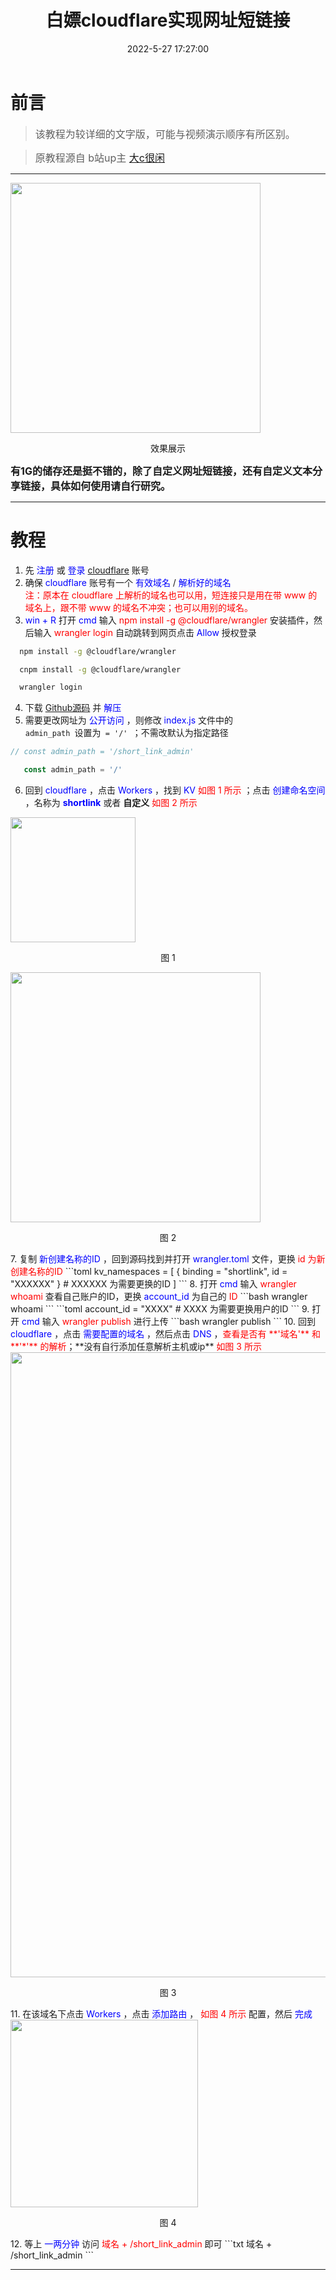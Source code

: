 ﻿---
title: 白嫖cloudflare实现网址短链接
date: 2022-5-27 17:27:00
tags:
  - 白嫖
  - 分享
categories: 
  - 白嫖小技巧
comments: true
abbrlink: 2
type: "post"
---

# 前言

> <font size=3>该教程为较详细的文字版，可能与视频演示顺序有所区别。</font>

> <font size=3>原教程源自 b站up主 [大c很闲](https://www.bilibili.com/video/BV1qB4y117q1) </font>

<!-- more -->

---

<img src="https://pic.imgdb.cn/item/62728a0c0947543129c78ecb.png" width="400">

<p align = "center">效果展示</p>

**<font size=3>有1G的储存还是挺不错的，除了自定义网址短链接，还有自定义文本分享链接，具体如何使用请自行研究。</font>**

---

# 教程

1. 先<font color=blue> 注册 </font>或<font color=blue> 登录 </font> [cloudflare](https://dash.cloudflare.com/login) 账号
2. 确保<font color=blue> cloudflare </font>账号有一个<font color=blue> 有效域名 </font> / <font color=blue> 解析好的域名 </font> <br>
<font color=red> 注：原本在 cloudflare 上解析的域名也可以用，短连接只是用在带 www 的域名上，跟不带 www 的域名不冲突；也可以用别的域名。</font>
3. <font color=blue> win + R </font> 打开 <font color=blue> cmd </font>输入<font color=red> npm install -g @cloudflare/wrangler </font>安装插件，然后输入<font color=red> wrangler login </font>自动跳转到网页点击<font color=blue> Allow </font>授权登录
```bash
  npm install -g @cloudflare/wrangler

  cnpm install -g @cloudflare/wrangler
```
```bash
  wrangler login
```
4. 下载 [Github源码](https://github.com/code-scan/cfwork_shortlink_text) 并<font color=blue> 解压 </font>
5. 需要更改网址为<font color=blue> 公开访问 </font>，则修改<font color=blue> index.js </font>文件中的<code> admin_path </code>设置为<code> = '/' </code>；不需改默认为指定路径
```js
// const admin_path = '/short_link_admin'

   const admin_path = '/'
```
6. 回到<font color=blue> cloudflare </font>，点击<font color=blue> Workers </font>，找到<font color=blue> KV </font><font color=red>如图 1 所示 </font>；点击<font color=blue> 创建命名空间 </font>，名称为<font color=blue> **shortlink** </font> 或者 **自定义** <font color=red> 如图 2 所示 </font>
<img src="https://pic.imgdb.cn/item/6272a33d09475431290ffe80.png" width="200">
<p align = "center">图 1</p>
<img src="https://pic.imgdb.cn/item/6272a33d09475431290ffe88.png" width="400">
<p align = "center">图 2</p>
7. 复制 <font color=blue> 新创建名称的ID </font>，回到源码找到并打开<font color=blue> wrangler.toml </font>文件，更换<font color=red> id 为新创建名称的ID </font> 
```toml
kv_namespaces = [ 
  { binding = "shortlink", id = "XXXXXX" }    # XXXXXX 为需要更换的ID
]
```
8. 打开<font color=blue> cmd </font>输入<font color=red> wrangler whoami </font>查看自己账户的ID，更换<font color=blue> account_id </font>为自己的<font color=red> ID </font>
```bash
  wrangler whoami
```
```toml
  account_id = "XXXX"   # XXXX 为需要更换用户的ID
```
9. 打开<font color=blue> cmd </font>输入<font color=red> wrangler publish </font>进行上传
```bash
  wrangler publish
```
10. 回到<font color=blue> cloudflare </font>，点击<font color=blue> 需要配置的域名 </font>，然后点击<font color=blue> DNS </font>，<font color=red>查看是否有 **'域名'** 和 **'*'** 的解析</font>；**没有自行添加任意解析主机或ip** <font color=red>如图 3 所示 </font>
<img src="https://pic.imgdb.cn/item/627340100947543129eb20bf.png" width="1000">
<p align = "center">图 3</p>
11. 在该域名下点击<font color=blue> Workers </font>，点击<font color=blue> 添加路由 </font>，<font color=red> 如图 4 所示 </font>配置，然后<font color=blue> 完成 </font>
<img src="https://pic.imgdb.cn/item/627340100947543129eb20c3.png" width="300">
<p align = "center">图 4</p>
12. 等上<font color=blue> 一两分钟 </font>访问 <font color=red> 域名 + /short_link_admin </font> 即可
```txt
  域名 + /short_link_admin
```

---
